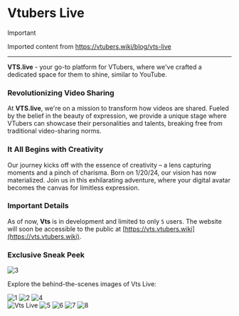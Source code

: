 # Vtubers Live


> [!IMPORTANT]  
> Imported content from https://vtubers.wiki/blog/vts-live

---

**VTS.live** - your go-to platform for VTubers, where we've crafted a dedicated space for them to shine, similar to YouTube.

### Revolutionizing Video Sharing

At **VTS.live**, we're on a mission to transform how videos are shared. Fueled by the belief in the beauty of expression, we provide a unique stage where VTubers can showcase their personalities and talents, breaking free from traditional video-sharing norms.

### It All Begins with Creativity

Our journey kicks off with the essence of creativity – a lens capturing moments and a pinch of charisma. Born on 1/20/24, our vision has now materialized. Join us in this exhilarating adventure, where your digital avatar becomes the canvas for limitless expression.

### Important Details

As of now, **Vts** is in development and limited to only `5` users. The website will soon be accessible to the public at [https://vts.vtubers.wiki](https://vts.vtubers.wiki).

### Exclusive Sneak Peek

![3](https://vtubers.wiki/static/blog/vts-live/floorp_cqgLMkNR5f.png)


Explore the behind-the-scenes images of Vts Live:

![1](https://vtubers.wiki/static/blog/vts-live/floorp_azVSpSEMrC.png)
![2](https://vtubers.wiki/static/blog/vts-live/floorp_cFJKUAIVjM.png)
![4](https://vtubers.wiki/static/blog/vts-live/floorp_eM4iFkygdD.png)\
![Vts Live](https://vtubers.wiki/static/blog/vts-live/FJdFTwNyRl.png)
![5](https://vtubers.wiki/static/blog/vts-live/floorp_Frcdb9ni1h.png)
![6](https://vtubers.wiki/static/blog/vts-live/floorp_FWLCnZXJrU.gif)
![7](https://vtubers.wiki/static/blog/vts-live/floorp_JIPJVYjjNh.png)
![8](https://vtubers.wiki/static/blog/vts-live/floorp_QuygtmLihx.gif)
